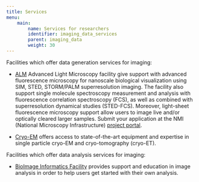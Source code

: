 ```yaml
---
title: Services
menu:
    main:
        name: Services for researchers
        identifier: imaging_data_services
        parent: imaging_data
        weight: 30
---
```


Facilities which offer data generation services for imaging:

* [ALM](https://www.scilifelab.se/facilities/alm/) Advanced Light Microscopy facility give support with advanced fluorescence microscopy for nanoscale biological visualization using SIM, STED, STORM/PALM superresolution imaging. The facility also support single molecule spectroscopy measurement and analysis with fluorescence correlation spectroscopy (FCS), as well as combined with superresolution dynamical studies (STED-FCS). Moreover, light-sheet fluorescence microscopy support allow users to image live and/or optically cleared larger samples. Submit your application at the NMI (National Microscopy Infrastructure) [project portal](https://nmi.scilifelab.se/).

* [Cryo-EM](https://cryoem.scilifelab.se/) offers access to state-of-the-art equipment and expertise in single particle cryo-EM and cryo-tomography (cryo-ET).

Facilities which offer data analysis services for imaging:

* [BioImage Informatics Facility](https://www.scilifelab.se/facilities/bioimage-informatics/) provides support and education in image analysis in order to help users get started with their own analysis.
